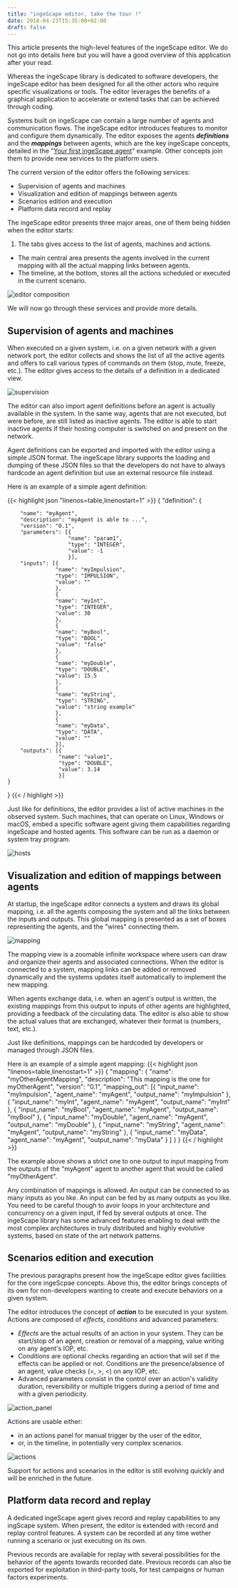 ```yaml
---
title: "ingeScape editor, take the tour !"
date: 2018-04-23T15:35:00+02:00
draft: false
---
```


This article presents the high-level features of the ingeScape editor. We do not go into details here but you will have a good overview of this application after your read.

Whereas the ingeScape library is dedicated to software developers, the ingeScape editor has been designed for all the other actors who require specific visualizations or tools. The editor leverages the benefits of a graphical application to accelerate or extend tasks that can be achieved through coding.

Systems built on ingeScape can contain a large number of agents and communication flows. The ingeScape editor introduces features to monitor and configure them dynamically. The editor exposes the agents ***definitions*** and the ***mappings*** between agents, which are the key ingeScape concepts, detailed in the "[Your first ingeScape agent](./blog/your_first_agent)" example. Other concepts join them to provide new services to the platform users.

The current version of the editor offers the following services:

- Supervision of agents and machines
- Visualization and edition of mappings between agents
- Scenarios edition and execution
- Platform data record and replay

The ingeScape editor presents three major areas, one of them being hidden when the editor starts:

1. The tabs gives access to the list of agents, machines and actions.
+ The main central area presents the agents involved in the current mapping with all the actual mapping links between agents.
+ The timeline, at the bottom, stores all the actions scheduled or executed in the current scenario.

![editor composition](/snapshots/main_composition.png)


We will now go through these services and provide more details.

## Supervision of agents and machines
When executed on a given system, i.e. on a given network with a given network port, the editor collects and shows the list of all the active agents and offers to call various types of commands on them (stop, mute, freeze, etc.). The editor gives access to the details of a definition in a dedicated view.

![supervision](/snapshots/supervision.png)

The editor can also import agent definitions before an agent is actually available in the system. In the same way, agents that are not executed, but were before, are still listed as inactive agents. The editor is able to start inactive agents if their hosting computer is switched on and present on the network.

Agent definitions can be exported and imported with the editor using a simple JSON format. The ingeScape library supports the loading and dumping of these JSON files so that the developers do not have to always hardcode an agent definition but use an external resource file instead.

Here is an example of a simple agent definition:

{{< highlight json "linenos=table,linenostart=1" >}}
{
    "definition": {

        "name": "myAgent",
        "description": "myAgent is able to ...",
        "version": "0.1",
        "parameters": [{
                       "name": "param1",
                       "type": "INTEGER",
                       "value": -1
                       }],
        "inputs": [{
                   "name": "myImpulsion",
                   "type": "IMPULSION",
                   "value": ""
                   },
                   {
                   "name": "myInt",
                   "type": "INTEGER",
                   "value": 30
                   },
                   {
                   "name": "myBool",
                   "type": "BOOL",
                   "value": "false"
                   },
                   {
                   "name": "myDouble",
                   "type": "DOUBLE",
                   "value": 15.5
                   },
                   {
                   "name": "myString",
                   "type": "STRING",
                   "value": "string example"
                   },
                   {
                   "name": "myData",
                   "type": "DATA",
                   "value": ""
                   }],
        "outputs": [{
                    "name": "value1",
                    "type": "DOUBLE",
                    "value": 3.14
                    }]
    }
}
{{< / highlight >}}

Just like for definitions, the editor provides a list of active machines in the observed system. Such machines, that can operate on Linux, Windows or macOS, embed a specific software agent giving them capabilities regarding ingeScape and hosted agents. This software can be run as a daemon or system tray program.

![hosts](/snapshots/hosts.png)


## Visualization and edition of mappings between agents
At startup, the ingeScape editor connects a system and draws its global mapping, i.e. all the agents composing the system and all the links between the inputs and outputs. This global mapping is presented as a set of boxes representing the agents, and the "wires" connecting them.

![mapping](/snapshots/mapping.png)

The mapping view is a zoomable infinite workspace where users can draw and organize their agents and associated connections. When the editor is connected to a system, mapping links can be added or removed dynamically and the systems updates itself automatically to implement the new mapping.

When agents exchange data, i.e. when an agent's output is written, the existing mappings from this output to inputs of other agents are highlighted, providing a feedback of the circulating data. The editor is also able to show the actual values that are exchanged, whatever their format is (numbers, text, etc.).

Just like definitions, mappings can be hardcoded by developers or managed through JSON files.

Here is an example of a simple agent mapping:
{{< highlight json "linenos=table,linenostart=1" >}}
{
    "mapping": {
        "name": "myOtherAgentMapping",
        "description": "This mapping is the one for myOtherAgent",
        "version": "0.1",
        "mapping_out": [{
                        "input_name": "myImpulsion",
                        "agent_name": "myAgent",
                        "output_name": "myImpulsion"
                        },
                        {
                        "input_name": "myInt",
                        "agent_name": "myAgent",
                        "output_name": "myInt"
                        },
                        {
                        "input_name": "myBool",
                        "agent_name": "myAgent",
                        "output_name": "myBool"
                        },
                        {
                        "input_name": "myDouble",
                        "agent_name": "myAgent",
                        "output_name": "myDouble"
                        },
                        {
                        "input_name": "myString",
                        "agent_name": "myAgent",
                        "output_name": "myString"
                        },
                        {
                        "input_name": "myData",
                        "agent_name": "myAgent",
                        "output_name": "myData"
                        }
                        ]
    }
}
{{< / highlight >}}

The example above shows a strict one to one output to input mapping from the outputs of the "myAgent" agent to another agent that would be called "myOtherAgent".

Any combination of mappings is allowed. An output can be connected to as many inputs as you like. An input can be fed by as many outputs as you like. You need to be careful though to avoir loops in your architecture and concurrency on a given input, if fed by several outputs at once. The ingeScape library has some advanced features enabling to deal with the most complex architectures in truly distributed and highly evolutive systems, based on state of the art network patterns.


## Scenarios edition and execution
The previous paragraphs present how the ingeScape editor gives facilities for the core ingeScpae concepts. Above this, the editor brings concepts of its own for non-developers wanting to create and execute behaviors on a given system.

The editor introduces the concept of ***action*** to be executed in your system. Actions are composed of *effects*, *conditions* and advanced parameters:

- *Effects* are the actual results of an action in your system. They can be start/stop of an agent, creation or removal of a mapping, value writing on any agent's IOP, etc.
- *Conditions* are optional checks regarding an action that will set if the effects can be applied or not. Conditions are the presence/absence of an agent, value checks (=, >, <) on any IOP, etc.
- Advanced parameters consist in the control over an action's validity duration, reversibility or multiple triggers during a period of time and with a given periodicity.

![action_panel](/snapshots/action_panel.png)

Actions are usable either:

- in an actions panel for manual trigger by the user of the editor,
- or, in the timeline, in potentially very complex scenarios.

![actions](/snapshots/actions.png)

Support for actions and scenarios in the editor is still evolving quickly and will be enriched in the future.


## Platform data record and replay
A dedicated ingeScape agent gives record and replay capabilities to any ingScape system. When present, the editor is extended with record and replay control features. A system can be recorded at any time wether running a scenario or just executing on its own. 

Previous records are available for replay with several possibilities for the behavior of the agents towards recorded date. Previous records can also be exported for exploitation in third-party tools, for test campaigns or human factors experiments.





